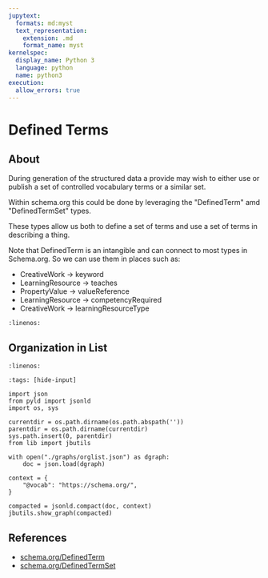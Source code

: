```yaml
---
jupytext:
  formats: md:myst
  text_representation:
    extension: .md
    format_name: myst
kernelspec:
  display_name: Python 3
  language: python
  name: python3
execution:
  allow_errors: true
---
```


# Defined Terms

## About

During generation of the structured data a provide may wish to 
either use or publish a set of controlled vocabulary terms or 
a similar set.  

Within schema.org this could be done by leveraging the "DefinedTerm" 
amd "DefinedTermSet" types.  

These types allow us both to define a set of terms and 
use a set of terms in describing a thing.

Note that DefinedTerm is an intangible and can connect to most 
types in Schema.org.  So we can use them in places such as:

* CreativeWork -> keyword
* LearningResource -> teaches
* PropertyValue -> valueReference
* LearningResource -> competencyRequired
* CreativeWork -> learningResourceType


```{literalinclude} ./graphs/term.json
:linenos:
```




## Organization in List

```{literalinclude} ./graphs/orglist.json
:linenos:
```


```{code-cell}
:tags: [hide-input]

import json
from pyld import jsonld
import os, sys

currentdir = os.path.dirname(os.path.abspath(''))
parentdir = os.path.dirname(currentdir)
sys.path.insert(0, parentdir)
from lib import jbutils

with open("./graphs/orglist.json") as dgraph:
    doc = json.load(dgraph)

context = {
    "@vocab": "https://schema.org/",
}

compacted = jsonld.compact(doc, context)
jbutils.show_graph(compacted)

```


## References

* [schema.org/DefinedTerm](https://schema.org/DefinedTerm)
* [schema.org/DefinedTermSet](https://schema.org/DefinedTermSet)